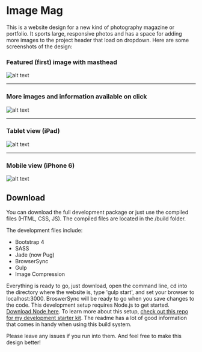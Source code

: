 # Image Mag

This is a website design for a new kind of photography magazine or portfolio. It sports large, responsive photos and has a space for adding more images to the project header that load on dropdown. Here are some screenshots of the design:

### Featured (first) image with masthead
![alt text](http://highwaywebconsulting.com/wp-content/uploads/2016/11/imageMag1.jpg "Featured Image on the home page")

---

### More images and information available on click
![alt text](http://highwaywebconsulting.com/wp-content/uploads/2016/11/imageMag2.jpg "More information available for the project")

---

### Tablet view (iPad)
![alt text](http://highwaywebconsulting.com/wp-content/uploads/2016/11/imageMag3.jpg "iPad tablet view of the site")

---

### Mobile view (iPhone 6)
![alt text](http://highwaywebconsulting.com/wp-content/uploads/2016/11/imageMag4.jpg "iPhone mobile view of the site")

## Download
You can download the full development package or just use the compiled files (HTML, CSS, JS). The compiled files are located in the /build folder. 

The development files include:

- Bootstrap 4
- SASS
- Jade (now Pug)
- BrowserSync
- Gulp
- Image Compression

Everything is ready to go, just download, open the command line, cd into the directory where the website is, type 'gulp start', and set your browser to localhost:3000. BroswerSync will be ready to go when you save changes to the code. This development setup requires Node.js to get started. [Download Node here](https://nodejs.org/en/). To learn more about this setup, [check out this repo for my development starter kit](https://github.com/brianhaferkamp/dev-startup-kit-bootstrap4-gulp). The readme has a lot of good information that comes in handy when using this build system.

Please leave any issues if you run into them. And feel free to make this design better!
